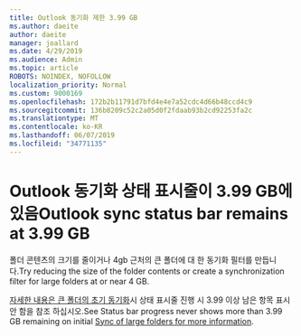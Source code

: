 ```yaml
---
title: Outlook 동기화 제한 3.99 GB
ms.author: daeite
author: daeite
manager: joallard
ms.date: 4/29/2019
ms.audience: Admin
ms.topic: article
ROBOTS: NOINDEX, NOFOLLOW
localization_priority: Normal
ms.custom: 9000169
ms.openlocfilehash: 172b2b11791d7bfd4e4e7a52cdc4d66b48ccd4c9
ms.sourcegitcommit: 136b8209c52c2a05d0f2fdaab93b2cd92253fa2c
ms.translationtype: MT
ms.contentlocale: ko-KR
ms.lasthandoff: 06/07/2019
ms.locfileid: "34771135"
---
```

# <a name="outlook-sync-status-bar-remains-at-399-gb"></a><span data-ttu-id="bc063-102">Outlook 동기화 상태 표시줄이 3.99 GB에 있음</span><span class="sxs-lookup"><span data-stu-id="bc063-102">Outlook sync status bar remains at 3.99 GB</span></span>

<span data-ttu-id="bc063-103">폴더 콘텐츠의 크기를 줄이거나 4gb 근처의 큰 폴더에 대 한 동기화 필터를 만듭니다.</span><span class="sxs-lookup"><span data-stu-id="bc063-103">Try reducing the size of the folder contents or create a synchronization filter for large folders at or near 4 GB.</span></span>

<span data-ttu-id="bc063-104">[자세한 내용은 큰 폴더의 초기 동기화](https://support.microsoft.com/help/2738323/status-bar-progress-never-shows-more-than-3-99-gb-remaining-on-initial)시 상태 표시줄 진행 시 3.99 이상 남은 항목 표시 안 함을 참조 하십시오.</span><span class="sxs-lookup"><span data-stu-id="bc063-104">See Status bar progress never shows more than 3.99 GB remaining on initial [Sync of large folders for more information](https://support.microsoft.com/help/2738323/status-bar-progress-never-shows-more-than-3-99-gb-remaining-on-initial).</span></span>